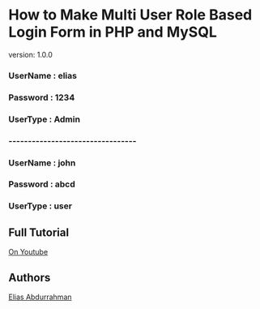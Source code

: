 # How to Make Multi User Role Based Login Form in PHP and MySQL

version: 1.0.0

### UserName : elias

### Password : 1234

### UserType : Admin

### ---------------------------------

### UserName : john

### Password : abcd

### UserType : user

## Full Tutorial

[On Youtube](https://youtu.be/-8q3GLkr9Ts)

## Authors

[Elias Abdurrahman](https://github.com/codingWithElias)
